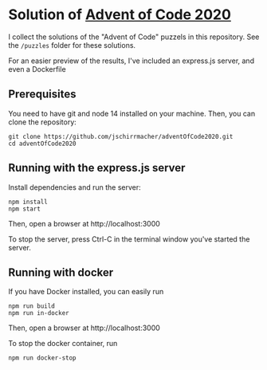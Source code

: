 # Solution of [Advent of Code 2020](https://adventofcode.com/)

I collect the solutions of the "Advent of Code" puzzels in this repository. See the `/puzzles` folder for these solutions.

For an easier preview of the results, I've included an express.js server, and even a Dockerfile

## Prerequisites

You need to have git and node 14 installed on your machine.
Then, you can clone the repository:

    git clone https://github.com/jschirrmacher/adventOfCode2020.git
    cd adventOfCode2020

## Running with the express.js server

Install dependencies and run the server:

    npm install
    npm start

Then, open a browser at http://localhost:3000

To stop the server, press Ctrl-C in the terminal window you've started the server.

## Running with docker

If you have Docker installed, you can easily run

    npm run build
    npm run in-docker

Then, open a browser at http://localhost:3000

To stop the docker container, run

    npm run docker-stop
